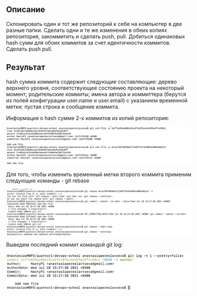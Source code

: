 ## Описание

Склонировать один и тот же репозиторий к себе на компьютер в две разные папки. Сделать одни и те же изменения в обеих копиях репозитория, закоммитить и сделать push, pull. Добиться одинаковых hash сумм для обоих коммитов за счет идентичности коммитов. Сделать push pull.

## Результат

hash сумма коммита содержит следующие составляющие: дерево верхнего уровня, соответствующее состоянию проекта на некоторый момент; родительские коммиты; имена автора и коммиттера (берутся из полей конфигурации user.name и user.email) с указанием временной метки; пустая строка и сообщение коммита.

Информация о hash сумме 2-х коммитов из копий репозитория:

![](https://github.com/NastyaP1/quantori-devops-school/blob/master/Git/resources/Git1.png)

Для того, чтобы изменить временный метки второго коммита применим следующие команды - git rebase

![](https://github.com/NastyaP1/quantori-devops-school/blob/master/Git/resources/Git2.png)

Выведем последний коммит командой git log:

![](https://github.com/NastyaP1/quantori-devops-school/blob/master/Git/resources/Git3.png)
